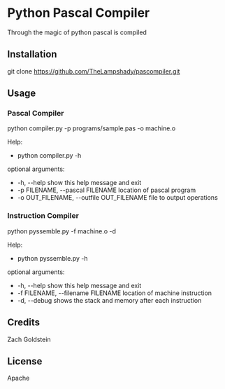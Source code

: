 # Python Pascal Compiler

Through the magic of python pascal is compiled

## Installation

git clone https://github.com/TheLampshady/pascompiler.git

## Usage

### Pascal Compiler
python compiler.py -p programs/sample.pas -o machine.o

Help:

* python compiler.py -h

optional arguments:

* -h, --help                                show this help message and exit
* -p FILENAME, --pascal FILENAME            location of pascal program
* -o OUT_FILENAME, --outfile OUT_FILENAME   file to output operations


### Instruction Compiler
python pyssemble.py -f machine.o -d

Help:

* python pyssemble.py -h

optional arguments:

* -h, --help                            show this help message and exit
* -f FILENAME, --filename FILENAME      location of machine instruction
* -d, --debug                           shows the stack and memory after each instruction

## Credits

Zach Goldstein

## License

Apache